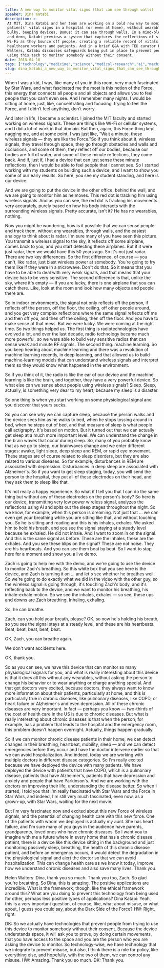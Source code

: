 ```yaml
---
title: A new way to monitor vital signs (that can see through walls)
speaker: Dina Katabi
description: >-
 At MIT, Dina Katabi and her team are working on a bold new way to monitor
 patients' vital signs in a hospital (or even at home), without wearables or
 bulky, beeping devices. Bonus: it can see through walls. In a mind-blowing talk
 and demo, Katabi previews a system that captures the reflections of signals like
 Wi-Fi as they bounce off people, creating a reliable record of vitals for
 healthcare workers and patients. And in a brief Q&A with TED curator Helen
 Walters, Katabi discusses safeguards being put in place to prevent people from
 using this tech to monitor somebody without their consent.
date: 2018-04-10
tags: ["technology","medicine","science","medical-research","ai","machine-learning"]
slug: dina_katabi_a_new_way_to_monitor_vital_signs_that_can_see_through_walls
---
```


When I was a kid, I was, like many of you in this room, very much fascinated by Star Wars,
and what fascinated me the most is this notion of the Force, this energy that connects all
people and all objects and allows you to feel people that you can't even see. And I
remember many nights, I would be sitting at home, just, like, concentrating and focusing,
trying to feel the Force, and I didn't feel anything, don't worry.

And later in life, I became a scientist. I joined the MIT faculty and started working on
wireless signals. These are things like Wi-Fi or cellular systems, and I did a lot of work
in that domain. But then, again, this Force thing kept nagging me, and at some point, I
was just like, "Wait a minute, these wireless signals — they are like the Force."So if you
think about it, wireless signals, they travel through space, they go through obstacles and
walls and occlusions, and some of them, they reflect off our bodies, because our bodies
are full of water, and some of these minute reflections, they come back. And if, just if,
I had a device that can just sense these minute reflections, then I would be able to feel
people that I cannot see. So I started working with my students on building such a device,
and I want to show you some of our early results. So here, you see my student standing, and
here is our device.

And we are going to put the device in the other office, behind the wall, and we are going
to monitor him as he moves. This red dot is tracking him using wireless signals. And as
you can see, the red dot is tracking his movements very accurately, purely based on how
his body interacts with the surrounding wireless signals. Pretty accurate, isn't it? He
has no wearables, nothing.

Now you might be wondering, how is it possible that we can sense people and track them,
without any wearables, through walls, and the easiest analogy to think about is radar. I'm
sure many of you have seen this picture. You transmit a wireless signal to the sky, it
reflects off some airplane, comes back to you, and you start detecting these airplanes. But
if it were just radar, then we would have this 50 years ago. So it's not just radar. There
are two key differences. So the first difference, of course — you can't, like radar, just
blast wireless power at somebody. You're going to fry them like if they were in a
microwave. Don't do that. So it means that you have to be able to deal with very weak
signals, and that means that your device has to be very sensitive. The second difference
is that, unlike the sky, where it's empty — if you are lucky, there is one airplane that
you can catch there. Like, look at the room and look how many objects and people there
are.

So in indoor environments, the signal not only reflects off the person, if reflects off
the person, off the floor, the ceiling, off other people around, and you get very complex
reflections where the same signal reflects off me and then off you, and then off the
ceiling, then off the floor. And you have to make sense of that mess. But we were lucky. We
were coming at the right time. So two things helped us. The first thing is
radiotechnologies have evolved a lot, and over the last decade, radio technology became
much more powerful, so we were able to build very sensitive radios that can sense weak and
minute RF signals. The second thing: machine learning. So you keep hearing about machine
learning and there was a revolution of machine learning recently, in deep learning, and
that allowed us to build machine-learning models that can understand wireless signals and
interpret them so they would know what happened in the environment.

So if you think of it, the radio is like the ear of our device and the machine learning is
like the brain, and together, they have a very powerful device. So what else can we sense
about people using wireless signals? Sleep. Sleep, actually, is something very dear to my
heart, because my sleep is a disaster.

So one thing is when you start working on some physiological signal and you discover that
yours sucks.

So you can see why we can capture sleep, because the person walks and the device sees him
as he walks to bed, when he stops tossing around in bed, when he steps out of bed, and
that measure of sleep is what people call actigraphy. It's based on motion. But it turned
out that we can actually get sleep at a much more important level. We can understand the
change in the brain waves that occur during sleep. So, many of you probably know that as we
go to sleep, our brainwaves change and we enter different stages: awake, light sleep, deep
sleep and REM, or rapid eye movement. These stages are of course related to sleep
disorders, but they are also related to various diseases. So for example, disturbances in
REM are associated with depression. Disturbances in deep sleep are associated with
Alzheimer's. So if you want to get sleep staging, today, you will send the person to the
hospital, they put all of these electrodes on their head, and they ask them to sleep like
that.

It's not really a happy experience. So what if I tell you that I can do the same thing but
without any of these electrodes on the person's body? So here is our device, transmitting
very low power wireless signal, analyzes the reflections using AI and spits out the sleep
stages throughout the night. So we know, for example, when this person is dreaming. Not
just that ... we can even get your breathing while you are sitting like that, and without
touching you. So he is sitting and reading and this is his inhales, exhales. We asked him
to hold his breath, and you see the signal staying at a steady level because he exhaled.
He did not inhale. And I want to zoom in on the signal. And this is the same signal as
before. These are the inhales, these are the exhales. And you see these blips on the
signal? These are not noise. They are his heartbeats. And you can see them beat by beat. So
I want to stop here for a moment and show you a live demo.

Zach is going to help me with the demo, and we're going to use the device to monitor
Zach's breathing. So this white box that you see here is the device, and Zach is turning
it on ... and let's see whether he breathes well. So we're going to do exactly what we did
in the video with the other guy, so the wireless signal is going through, it's touching
Zach's body, and it's reflecting back to the device, and we want to monitor his breathing,
his inhale-exhale motion. So we see the inhales, exhales — so see, these ups and downs are
Zach breathing. Inhaling, exhaling.

So, he can breathe.

Zach, can you hold your breath, please? OK, so now he's holding his breath, so you see the
signal stays at a steady level, and these are his heartbeats. Beat, beat, beat, beat,
beat.

OK, Zach, you can breathe again.

We don't want accidents here.

OK, thank you.

So as you can see, we have this device that can monitor so many physiological signals for
you, and what is really interesting about this device is that it does all this without any
wearables, without asking the person to change his behavior or to wear anything or charge
anything special. And that got doctors very excited, because doctors, they always want to
know more information about their patients, particularly at home, and this is particularly
true in chronic diseases, like pulmonary diseases, like COPD, or heart failure or
Alzheimer's and even depression. All of these chronic diseases are very important. In fact
— perhaps you know — two-thirds of the cost of health care in the US is due to chronic
diseases. But what is really interesting about chronic diseases is that when the person,
for example, has a problem that leads to the hospital and the emergency room, this problem
doesn't happen overnight. Actually, things happen gradually.

So if we can monitor chronic disease patients in their home, we can detect changes in
their breathing, heartbeat, mobility, sleep — and we can detect emergencies before they
occur and have the doctor intervene earlier so that we can avoid hospitalization. And
indeed, today we are working with multiple doctors in different disease categories. So I'm
really excited because we have deployed the device with many patients. We have deployed
the device with patients that have COPD, which is a pulmonary disease, patients that have
Alzheimer's, patients that have depression and anxiety and people that have Parkinson's.
And we are working with the doctors on improving their life, understanding the disease
better. So when I started, I told you that I'm really fascinated with Star Wars and the
Force in Star Wars, and indeed, I'm still very much fascinated, even now, as a grown-up,
with Star Wars, waiting for the next movie.

But I'm very fascinated now and excited about this new Force of wireless signals, and the
potential of changing health care with this new force. One of the patients with whom we
deployed is actually my aunt. She has heart failure, and I'm sure many of you guys in the
audience have parents, grandparents, loved ones who have chronic diseases. So I want you
to imagine with me a future where in every home that has a chronic disease patient, there
is a device like this device sitting in the background and just monitoring passively
sleep, breathing, the health of this chronic disease patient, and before an emergency
occurs, it would detect the degradation in the physiological signal and alert the doctor
so that we can avoid hospitalization. This can change health care as we know it today,
improve how we understand chronic diseases and also save many lives. Thank
you.

Helen Walters: Dina, thank you so much. Thank you too, Zach. So glad you're breathing. So
Dina, this is amazing. The positive applications are incredible. What is the framework,
though, like the ethical framework around this? What are you doing to prevent this
technology from being used for other, perhaps less positive types of applications? Dina
Katabi: Yeah, this is a very important question, of course, like, what about misuse, or
what about, I guess you could say, about the Dark Side of the Force? HW: Right,
right.

DK: So we actually have technologies that prevent people from trying to use this device to
monitor somebody without their consent. Because the device understands space, it will ask
you to prove, by doing certain movements, that you have access to the space and you are
the person who you are asking the device to monitor. So technology-wise, we have
technology that we integrate to prevent misuse, but also, I think there is a role for
policy, like everything else, and hopefully, with the two of them, we can control any
misuse. HW: Amazing. Thank you so much. DK: Thank you.

<!--
ad_duration=3.33
comment_count=36
event="TED2018"
external_start_time=0
has_talk_citation=0
intro_duration=11.82
is_subtitle_required="False"
is_talk_featured="True"
language="en"
language_swap="False"
native_language="en"
number_of_related_talks=6
number_of_speakers=1
number_of_subtitled_videos=15
number_of_tags=6
number_of_talk_download_languages=15
number_of_talk_more_resources=0
number_of_talk_recommendations=1
number_of_talks_take_actions=0
post_ad_duration=0.83
published_timestamp="2018-07-12 14:57:32"
recording_date="2018-04-10"
speaker_description="Technologist"
speaker_is_published=1
speaker_name="Dina Katabi"
talk_more_resources=[]
talk_name="A new way to monitor vital signs (that can see through walls)"
talk_recommendations_blurb="More resources curated by Dina Katabi"
talks_tags=["technology","medicine","science","medical-research","ai","machine-learning"]
talks_take_action=[]
url_audio="https://download.ted.com/talks/DinaKatabi_2018.mp3?apikey=acme-roadrunner"
url_photo_speaker="https://pe.tedcdn.com/images/ted/9d8215aa514135ff092a37e55e16231af154d1e4_254x191.jpg"
url_photo_talk="https://s3.amazonaws.com/talkstar-photos/uploads/b0fd48fd-f7c9-413f-ab80-d02acbe9e005/DinaKatabi_2018-embed.jpg"
url_webpage="https://www.ted.com/talks/dina_katabi_a_new_way_to_monitor_vital_signs_that_can_see_through_walls"
video_type_name="TED Stage Talk"
-->